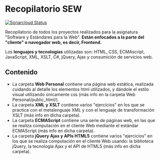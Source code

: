 # Recopilatorio SEW
[![Sonarcloud Status](https://sonarcloud.io/api/project_badges/measure?project=CarlosSanabriaM_RecopilatorioSEW&metric=alert_status)](https://sonarcloud.io/dashboard?id=CarlosSanabriaM_RecopilatorioSEW)

Recopilatorio de todos los proyectos realizados para la asignatura "Software y Estándares para la Web". **Están enfocados a la parte del "cliente" o navegador web, es decir, Frontend.**

Los **lenguajes y tecnologías** utilizadas son: HTML, CSS, ECMAscript, JavaScript, XML, XSLT, C#, jQuery, Ajax y consumición de servicios web.


## Contenido
- La carpeta **Web Personal** contiene una página web estática, realizada cuidando al detalle los elementos html utilizados, y dándole el estilo visual utilizando únicamente css (más info en la carpeta Web Personal/public_html/).
- La carpeta **XML y XSLT** contiene varios "ejercicios" en los que se practica con el metalenguaje XML y con el lenguaje de transformación XSLT (más info en dicha carpeta).
- La carpeta **ECMAScript** contiene una serie de páginas web, en las que se realiza computación en el cliente Web mediante el estándar ECMAScript (más info en dicha carpeta).
- La carpeta **jQuery Ajax y APIs HTML5** contiene varios "ejercicios" en los que se realiza computación en el cliente Web usando: la biblioteca jQuery, la tecnología Ajax y el API de HTML5 (más info en dicha carpeta).
